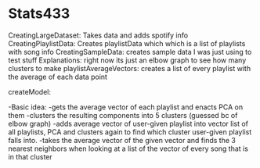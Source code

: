 # Stats433
CreatingLargeDataset: Takes data and adds spotify info
CreatingPlaylistData: Creates playlistData which which is a list of playlists with song info
CreatingSampleData: creates sample data I was just using to test stuff
Explanations: right now its just an elbow graph to see how many clusters to make
playlistAverageVectors: creates a list of every playlist with the average of each data point

createModel:

-Basic idea:
  -gets the average vector of each playlist and enacts PCA on them
  -clusters the resulting components into 5 clusters (guessed bc of elbow graph)
  -adds average vector of user-given playlist into vector list of all playlists, PCA and clusters
   again to find which cluster user-given playlist falls into.
  -takes the average vector of the given vector and finds the 3 nearest neighbors when looking at a 
   list of the vector of every song that is in that cluster
